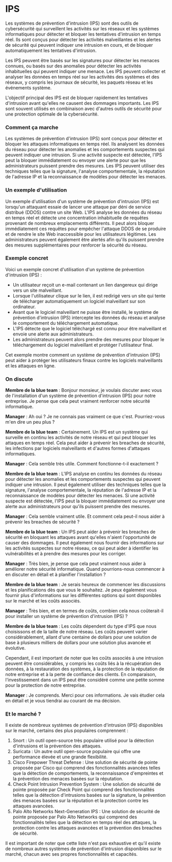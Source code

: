 # IPS

Les systèmes de prévention d'intrusion (IPS) sont des outils de cybersécurité qui surveillent les activités sur les réseaux et les systèmes informatiques pour détecter et bloquer les tentatives d'intrusion en temps réel. Ils sont conçus pour détecter les activités malveillantes et les alertes de sécurité qui peuvent indiquer une intrusion en cours, et de bloquer automatiquement les tentatives d'intrusion.

Les IPS peuvent être basés sur les signatures pour détecter les menaces connues, ou basés sur des anomalies pour détecter les activités inhabituelles qui peuvent indiquer une menace. Les IPS peuvent collecter et analyser les données en temps réel sur les activités des systèmes et des réseaux, y compris les journaux de sécurité, les paquets réseau et les événements système.

L'objectif principal des IPS est de bloquer rapidement les tentatives d'intrusion avant qu'elles ne causent des dommages importants. Les IPS sont souvent utilisés en combinaison avec d'autres outils de sécurité pour une protection optimale de la cybersécurité.

### Comment ça marche

Les systèmes de prévention d'intrusion (IPS) sont conçus pour détecter et bloquer les attaques informatiques en temps réel. Ils analysent les données du réseau pour détecter les anomalies et les comportements suspectes qui peuvent indiquer une intrusion. Si une activité suspecte est détectée, l'IPS peut la bloquer immédiatement ou envoyer une alerte pour que les administrateurs puissent prendre des mesures. Les IPS peuvent utiliser des techniques telles que la signature, l'analyse comportementale, la réputation de l'adresse IP et la reconnaissance de modèles pour détecter les menaces.

### Un exemple d'utilisation

Un exemple d'utilisation d'un système de prévention d'intrusion (IPS) est lorsqu'un attaquant essaie de lancer une attaque par déni de service distribué (DDOS) contre un site Web. L'IPS analyse les données du réseau en temps réel et détecte une concentration inhabituelle de requêtes provenant de nombreux emplacements différents. Il peut alors bloquer immédiatement ces requêtes pour empêcher l'attaque DDOS de se produire et de rendre le site Web inaccessible pour les utilisateurs légitimes. Les administrateurs peuvent également être alertés afin qu'ils puissent prendre des mesures supplémentaires pour renforcer la sécurité du réseau.

### Exemple concret

Voici un exemple concret d'utilisation d'un système de prévention d'intrusion (IPS) :

* Un utilisateur reçoit un e-mail contenant un lien dangereux qui dirige vers un site malveillant.
* Lorsque l'utilisateur clique sur le lien, il est redirigé vers un site qui tente de télécharger automatiquement un logiciel malveillant sur son ordinateur.
* Avant que le logiciel malveillant ne puisse être installé, le système de prévention d'intrusion (IPS) intercepte les données du réseau et analyse le comportement du téléchargement automatique.
* L'IPS détecte que le logiciel téléchargé est connu pour être malveillant et envoie une alerte aux administrateurs.
* Les administrateurs peuvent alors prendre des mesures pour bloquer le téléchargement du logiciel malveillant et protéger l'utilisateur final.

Cet exemple montre comment un système de prévention d'intrusion (IPS) peut aider à protéger les utilisateurs finaux contre les logiciels malveillants et les attaques en ligne.

### On discute

**Membre de la blue team** : Bonjour monsieur, je voulais discuter avec vous de l'installation d'un système de prévention d'intrusion (IPS) pour notre entreprise. Je pense que cela peut vraiment renforcer notre sécurité informatique.

**Manager** : Ah oui ? Je ne connais pas vraiment ce que c'est. Pourriez-vous m'en dire un peu plus ?

**Membre de la blue team** : Certainement. Un IPS est un système qui surveille en continu les activités de notre réseau et qui peut bloquer les attaques en temps réel. Cela peut aider à prévenir les breaches de sécurité, les infections par logiciels malveillants et d'autres formes d'attaques informatiques.

**Manager** : Cela semble très utile. Comment fonctionne-t-il exactement ?

**Membre de la blue team** : L'IPS analyse en continu les données du réseau pour détecter les anomalies et les comportements suspectes qui peuvent indiquer une intrusion. Il peut également utiliser des techniques telles que la signature, l'analyse comportementale, la réputation de l'adresse IP et la reconnaissance de modèles pour détecter les menaces. Si une activité suspecte est détectée, l'IPS peut la bloquer immédiatement ou envoyer une alerte aux administrateurs pour qu'ils puissent prendre des mesures.

**Manager** : Cela semble vraiment utile. Et comment cela peut-il nous aider à prévenir les breaches de sécurité ?

**Membre de la blue team** : Un IPS peut aider à prévenir les breaches de sécurité en bloquant les attaques avant qu'elles n'aient l'opportunité de causer des dommages. Il peut également nous fournir des informations sur les activités suspectes sur notre réseau, ce qui peut aider à identifier les vulnérabilités et à prendre des mesures pour les corriger.

**Manager** : Très bien, je pense que cela peut vraiment nous aider à améliorer notre sécurité informatique. Quand pourrions-nous commencer à en discuter en détail et à planifier l'installation ?

**Membre de la blue team** : Je serais heureux de commencer les discussions et les planifications dès que vous le souhaitez. Je peux également vous fournir plus d'informations sur les différentes options qui sont disponibles sur le marché et les coûts associés.

**Manager** : Très bien, et en termes de coûts, combien cela nous coûterait-il pour installer un système de prévention d'intrusion (IPS) ?

**Membre de la blue team** : Les coûts dépendent du type d'IPS que nous choisissons et de la taille de notre réseau. Les coûts peuvent varier considérablement, allant d'une centaine de dollars pour une solution de base à plusieurs milliers de dollars pour une solution plus avancée et évolutive.

Cependant, il est important de noter que les coûts associés à une intrusion peuvent être considérables, y compris les coûts liés à la récupération des données, à la restauration des systèmes, à la protection de la réputation de notre entreprise et à la perte de confiance des clients. En comparaison, l'investissement dans un IPS peut être considéré comme une petite somme pour la protection de notre entreprise.

**Manager** : Je comprends. Merci pour ces informations. Je vais étudier cela en détail et je vous tiendrai au courant de ma décision.

### Et le marché ?

Il existe de nombreux systèmes de prévention d'intrusion (IPS) disponibles sur le marché, certains des plus populaires comprennent :

1. Snort : Un outil open-source très populaire utilisé pour la détection d'intrusions et la prévention des attaques.
2. Suricata : Un autre outil open-source populaire qui offre une performance élevée et une grande flexibilité.
3. Cisco Firepower Threat Defense : Une solution de sécurité de pointe proposée par Cisco qui comprend des fonctionnalités avancées telles que la détection de comportements, la reconnaissance d'empreintes et la prévention des menaces basées sur la réputation.
4. Check Point Intrusion Prevention System : Une solution de sécurité de pointe proposée par Check Point qui comprend des fonctionnalités telles que la détection d'intrusions basées sur la signature, la prévention des menaces basées sur la réputation et la protection contre les attaques avancées.
5. Palo Alto Networks Next-Generation IPS : Une solution de sécurité de pointe proposée par Palo Alto Networks qui comprend des fonctionnalités telles que la détection en temps réel des attaques, la protection contre les attaques avancées et la prévention des breaches de sécurité.

Il est important de noter que cette liste n'est pas exhaustive et qu'il existe de nombreux autres systèmes de prévention d'intrusion disponibles sur le marché, chacun avec ses propres fonctionnalités et capacités.
